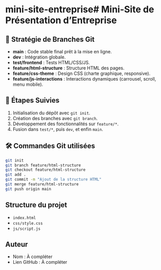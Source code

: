 # mini-site-entreprise# Mini-Site de Présentation d’Entreprise

## 🔄 Stratégie de Branches Git

- **main** : Code stable final prêt à la mise en ligne.
- **dev** : Intégration globale.
- **test/frontend** : Tests HTML/CSS/JS.
- **feature/html-structure** : Structure HTML des pages.
- **feature/css-theme** : Design CSS (charte graphique, responsive).
- **feature/js-interactions** : Interactions dynamiques (carrousel, scroll, menu mobile).

## 🔧 Étapes Suivies

1. Initialisation du dépôt avec `git init`.
2. Création des branches avec `git branch`.
3. Développement des fonctionnalités sur `feature/*`.
4. Fusion dans `test/*`, puis `dev`, et enfin `main`.

## 🛠️ Commandes Git utilisées

```bash
git init
git branch feature/html-structure
git checkout feature/html-structure
git add .
git commit -m "Ajout de la structure HTML"
git merge feature/html-structure
git push origin main
```

## Structure du projet

- `index.html`
- `css/style.css`
- `js/script.js`

##  Auteur

- Nom : À compléter
- Lien GitHub : À compléter
